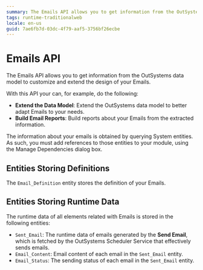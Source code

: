 ```yaml
---
summary: The Emails API allows you to get information from the OutSystems data model to customize and extend the design of your Emails.
tags: runtime-traditionalweb
locale: en-us
guid: 7ae6fb7d-03dc-4f79-aaf5-3756bf26ecbe
---
```


# Emails API

The Emails API allows you to get information from the OutSystems data model to customize and extend the design of your Emails.

With this API your can, for example, do the following:

* **Extend the Data Model**: Extend the OutSystems data model to better adapt Emails to your needs.
* **Build Email Reports**: Build reports about your Emails from the extracted information. 

The information about your emails is obtained by querying System entities. As such, you must add references to those entities to your module, using the Manage Dependencies dialog box.

## Entities Storing Definitions

The `Email_Definition` entity stores the definition of your Emails.

## Entities Storing Runtime Data

The runtime data of all elements related with Emails is stored in the following entities:

* `Sent_Email`: The runtime data of emails generated by the **Send Email**, which is fetched by the OutSystems Scheduler Service that effectively sends emails.
* `Email_Content`: Email content of each email in the `Sent_Email` entity.
* `Email_Status`: The sending status of each email in the `Sent_Email` entity.
